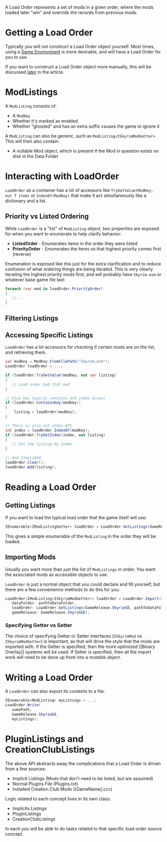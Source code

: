 A Load Order represents a set of mods in a given order, where the mods loaded later "win" and override the records from previous mods.

# Getting a Load Order
Typically you will not construct a Load Order object yourself.  Most times, using a [Game Environment](Game-Environment-Bootstrapper) is more desirable, and will have a Load Order for you to use.

If you want to construct a Load Order object more manually, this will be discussed [later](#retrieving-a-load-order) in the article.

# ModListings
A `ModListing` consists of:
- A `ModKey`
- Whether it's marked as enabled
- Whether "ghosted" and has an extra suffix causes the game to ignore it

A `ModListing` can also be generic, such as `ModListing<ISkyrimModGetter>`.  This will then also contain:
- A nullable Mod object, which is present if the Mod in question exists on disk in the Data Folder


# Interacting with LoadOrder
`LoadOrder` as a container has a lot of accessors like `TryGetValue(ModKey, out T item)` or `IndexOf(ModKey)` that make it act simultaneously like a dictionary and a list.

## Priority vs Listed Ordering
While `LoadOrder` is a "list" of `ModListing` object, two properties are exposed for when you want to enumerate to help clarify behavior:
- **ListedOrder** - Enumerates items in the order they were listed
- **PriorityOrder** - Enumerates the items so that highest priority comes first (reverse)

Enumeration is exposed like this just for the extra clarification and to reduce confusion of what ordering things are being iterated.  This is very clearly iterating the highest priority mods first, and will probably have `Skyrim.esm` or whatever base game file last:
```csharp
foreach (var mod in loadOrder.PriorityOrder)
{
   // ...
}
```

## Filtering Listings


## Accessing Specific Listings
`LoadOrder` has a lot accessors for checking if certain mods are on the list, and retrieving them.
```cs
var modKey = ModKey.FromFilePath("Skyrim.esm");
LoadOrder loadOrder = ...;

if (loadOrder.TryGetValue(modKey, out var listing)
{
   // Load order had that mod
}

// Also has typical contains and index access
if (loadOrder.ContainsKey(modKey))
{
    listing = loadOrder[modKey];
}

// There is also int index API
int index = loadOrder.IndexOf(modKey);
if (loadOrder.TryGetIndex(index, out listing)
{
   // Got the listing by index
}

// And Clear/Add
loadOrder.Clear();
loadOrder.Add(listing);
```

# Reading a Load Order
## Getting Listings
If you want to load the typical load order that the game itself will use:
```csharp
IEnumerable<IModListingGetter> loadOrder = LoadOrder.GetListings(GameRelease.SkyrimSE, pathToDataFolder);
```

This gives a simple enumerable of the `ModListing` in the order they will be loaded.

## Importing Mods
Usually you want more than just the list of `ModListings` in order; You want the associated mods as accessible objects to use.

`LoadOrder` is just a normal object that you could declare and fill yourself, but there are a few convenience methods to do this for you:

```csharp
LoadOrder<IModListing<ISkyrimModGetter>> loadOrder = LoadOrder.Import<ISkyrimModGetter>(
   dataFolder: pathToDataFolder,
   loadOrder: LoadOrder.GetListings(GameRelease.SkyrimSE, pathToDataFolder),
   gameRelease: GameRelease.SkyrimSE);
```

### Specifying Getter vs Setter
The choice of specifying Getter or Setter interfaces (`ISkyrimMod` vs `ISkyrimModGetter`) is important, as that will drive the style that the mods are imported with.  If the Getter is specified, then the more optimized [[Binary Overlay]] systems will be used.  If Setter is specified, then all the import work will need to be done up front into a mutable object.

# Writing a Load Order
A `LoadOrder` can also export its contents to a file.
```cs
IEnumerable<ModListing> myListings = ...;
LoadOrder.Write(
   somePath, 
   GameRelease.SkyrimSE,
   myListings);
```

# PluginListings and CreationClubListings
The above API abstracts away the complications that a Load Order is driven from a few sources:
- Implicit Listings (Mods that don't need to be listed, but are assumed)
- Normal Plugins File (Plugins.txt)
- Installed Creation Club Mods ([GameName].ccc)

Logic related to each concept lives in its own class:
- Implicits.Listings
- PluginListings
- CreationClubListings

In each you will be able to do tasks related to that specific load order source concept.